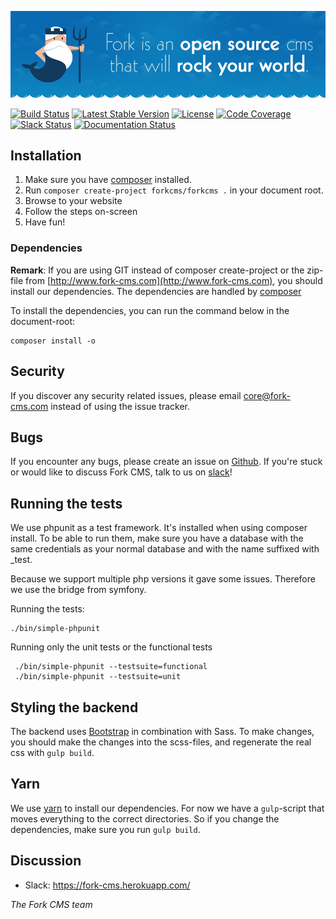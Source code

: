![Fork CMS](docs/img/header.jpg)

[![Build Status](https://travis-ci.org/forkcms/forkcms.svg?branch=testsuite)](https://travis-ci.org/forkcms/forkcms)
[![Latest Stable Version](https://poser.pugx.org/forkcms/forkcms/v/stable.svg)](https://packagist.org/packages/forkcms/forkcms)
[![License](https://poser.pugx.org/forkcms/forkcms/license.svg)](https://packagist.org/packages/forkcms/forkcms)
[![Code Coverage](https://scrutinizer-ci.com/g/forkcms/forkcms/badges/coverage.png?b=master)](https://scrutinizer-ci.com/g/forkcms/forkcms/?branch=master)
[![Slack Status](https://fork-cms.herokuapp.com/badge.svg)](https://fork-cms.herokuapp.com/)
[![Documentation Status](https://img.shields.io/badge/docs-latest-brightgreen.svg)](http://docs.fork-cms.com/)

## Installation

1. Make sure you have [composer](https://getcomposer.org/) installed.
2. Run `composer create-project forkcms/forkcms .` in your document root.
3. Browse to your website
4. Follow the steps on-screen
5. Have fun!

### Dependencies

**Remark**: If you are using GIT instead of composer create-project or the zip-file from [http://www.fork-cms.com](http://www.fork-cms.com), you
should install our dependencies. The dependencies are handled by [composer](http://getcomposer.org/)

To install the dependencies, you can run the command below in the document-root:

	composer install -o

## Security

If you discover any security related issues, please email core@fork-cms.com instead of using the issue tracker.

## Bugs

If you encounter any bugs, please create an issue on [Github](https://github.com/forkcms/forkcms/issues).
If you're stuck or would like to discuss Fork CMS, talk to us on [slack](https://fork-cms.herokuapp.com/)!

## Running the tests

We use phpunit as a test framework. It's installed when using composer install.
To be able to run them, make sure you have a database with the same credentials as
your normal database and with the name suffixed with _test.

Because we support multiple php versions it gave some issues. Therefore we use the bridge from symfony.

Running the tests:

    ./bin/simple-phpunit

Running only the unit tests or the functional tests

     ./bin/simple-phpunit --testsuite=functional
     ./bin/simple-phpunit --testsuite=unit

## Styling the backend

The backend uses [Bootstrap](http://www.getbootstrap.com) in combination with Sass. To make changes, you should make
the changes into the scss-files, and regenerate the real css with `gulp build`.

## Yarn

We use [yarn](https://yarnpkg.com/) to install our dependencies. For now we have a `gulp`-script that moves everything to
the correct directories. So if you change the dependencies, make sure you run `gulp build`.

## Discussion

- Slack: <https://fork-cms.herokuapp.com/>

_The Fork CMS team_
